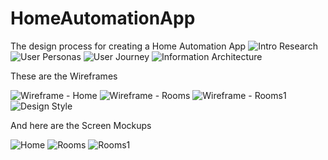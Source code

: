 # HomeAutomationApp
The design process for creating a Home Automation App
![Intro Research](https://user-images.githubusercontent.com/25953522/83350507-2d437080-a35a-11ea-8e60-58ecccc5f441.png)
![User Personas](https://user-images.githubusercontent.com/25953522/83350511-2fa5ca80-a35a-11ea-8c3f-ff179b4922ee.png)
![User Journey](https://user-images.githubusercontent.com/25953522/83350510-2f0d3400-a35a-11ea-8c78-cb03d24f68c2.png)
![Information Architecture](https://user-images.githubusercontent.com/25953522/83350505-2b79ad00-a35a-11ea-9b8a-067b26a82f08.png)

These are the Wireframes


![Wireframe - Home](https://user-images.githubusercontent.com/25953522/83350512-2fa5ca80-a35a-11ea-9f3d-2def7429c906.png)
![Wireframe - Rooms](https://user-images.githubusercontent.com/25953522/83350513-303e6100-a35a-11ea-8f99-8c4d52dea0fd.png)
![Wireframe - Rooms1](https://user-images.githubusercontent.com/25953522/83350514-30d6f780-a35a-11ea-9de9-f6355f0babcd.png)
![Design Style](https://user-images.githubusercontent.com/25953522/83350936-57e2f880-a35d-11ea-86fe-8315772aadec.png)

And here are the Screen Mockups


![Home](https://user-images.githubusercontent.com/25953522/83350550-70054880-a35a-11ea-87bc-5d3c3445b3d0.png)
![Rooms](https://user-images.githubusercontent.com/25953522/83350508-2e749d80-a35a-11ea-858d-e6ccdc8f0e4d.png)
![Rooms1](https://user-images.githubusercontent.com/25953522/83350509-2e749d80-a35a-11ea-89d1-ac109a189520.png)
